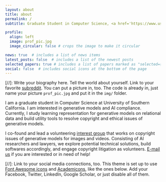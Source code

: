 ```yaml
---
layout: about
title: about
permalink: /
subtitle: Graduate Student in Computer Science, <a href='https://www.usc.edu/'>University of Southern California</a>. 

profile:
  align: left
  image: prof_pic.jpg
  image_circular: false # crops the image to make it circular

news: true  # includes a list of news items
latest_posts: false  # includes a list of the newest posts
selected_papers: true # includes a list of papers marked as "selected={true}"
social: false  # includes social icons at the bottom of the page
---
```


[//]: Write your biography here. Tell the world about yourself. Link to your favorite [subreddit](http://reddit.com). You can put a picture in, too. The code is already in, just name your picture `prof_pic.jpg` and put it in the `img/` folder.

I am a graduate student in Computer Science at University of Southern California. I am interested in generative models and AI compliance. Currently, I study learning representation for generative models on relational data and build utility tools to resolve copyright and ethical issues of generative models.

I co-found and lead a volunteering [interest group](https://psyker-team.github.io/index_en.html) that works on copyright issues of generative models for images and videos. Consisting of AI researchers and lawyers, we explore potential technical solutions, build softwares accordingly, and engage copyright litigation as volunteers. [E-mail us](mailto:mist202304@gmail.com) if you are interested or in need of help!


[//]: Link to your social media connections, too. This theme is set up to use [Font Awesome icons](http://fortawesome.github.io/Font-Awesome/) and [Academicons](https://jpswalsh.github.io/academicons/), like the ones below. Add your Facebook, Twitter, LinkedIn, Google Scholar, or just disable all of them.


